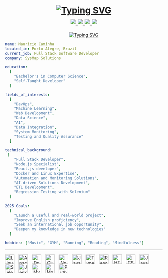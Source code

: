 <h1 align="center">
   <a href="https://git.io/typing-svg"><img src="https://readme-typing-svg.demolab.com?font=Fira+Code&size=40&pause=1000&width=435&height=100&lines=Hello%2C+There!+%F0%9F%91%8B;This+is+Maur%C3%ADcio...;Nice+to+meet+you" alt="Typing SVG" />
   </a>
  <div>
      <a href="https://instagram.com/mauriciocaminha" target="_blank"><img src="https://img.shields.io/badge/Instagram-E4405F?style=for-the-badge&logo=instagram&logoColor=white" /> </a>
      <a href="mailto:mauricio.caminha@hotmail.com" target="_blank"><img src="https://img.shields.io/badge/Gmail-D14836?style=for-the-badge&logo=gmail&logoColor=white" /> </a>
      <a href="https://www.linkedin.com/in/mauriciocaminha/" target="_blank"><img src="https://img.shields.io/badge/LinkedIn-0077B5?style=for-the-badge&logo=linkedin&logoColor=white" /> </a>
      <a href="https://open.spotify.com/user/maur%C3%ADcio98" target="_blank"><img src="https://img.shields.io/badge/Spotify-1ED760?&style=for-the-badge&logo=spotify&logoColor=white" /> </a>
  </div>
</h1>

<div>
  
<p align="center">  
  <a href="https://git.io/typing-svg">
    <img src="https://readme-typing-svg.demolab.com?font=Fira+Code&size=30&pause=1000&repeat=false&width=435&lines=A+Little+Bit+About+Me+%F0%9F%91%A8%F0%9F%8F%BB%E2%80%8D%F0%9F%92%BB" alt="Typing SVG" />
  </a>
</p>

```yaml
name: Maurício Caminha
located_in: Porto Alegre, Brazil
current_job: Full Stack Software Developer
company: SysMap Solutions

education:
  [
    "Bachelor's in Computer Science",
    "Self-Taught Developer"
  ]

fields_of_interests:
  [
    "DevOps",
    "Machine Learning",
    "Web Development",
    "Data Science",
    "AI",
    "Data Integration",
    "System Monitoring",
    "Testing and Quality Assurance"
  ]

technical_background:
 [
    "Full Stack Developer",
    "Node.js Specialist",
    "React.js developer",
    "Docker and Linux Expertise",
    "Automation and Monitoring Solutions",
    "AI-driven Solutions Development",
    "ETL Development",
    "Regression Testing with Selenium"
  ]
  
2025 Goals:
  [
    "Launch a useful and real-world project",
    "Improve English proficiency",
    "Seek an international job opportunity",
    "Deepen my knowledge in new technologies"
  ]

hobbies: ["Music", "GYM", "Running", "Reading", "Mindfulness"]
```
</div>

---  
  
<p align="center">
   <img 
       align="left" 
       alt="Linux"
       title="Linux" 
       width="30px" 
       style="padding-right: 10px;" 
       src="https://cdn.jsdelivr.net/gh/devicons/devicon@latest/icons/linux/linux-original.svg" 
   />
   <img 
       align="left" 
       alt="Apache2"
       title="Apache2" 
       width="30px" 
       style="padding-right: 10px;" 
       src="https://cdn.jsdelivr.net/gh/devicons/devicon@latest/icons/apache/apache-original.svg" 
   />
   <img 
       align="left" 
       alt="Docker"
       title="Docker" 
       width="30px" 
       style="padding-right: 10px;" 
       src="https://cdn.jsdelivr.net/gh/devicons/devicon@latest/icons/docker/docker-original.svg" 
   />
   <img 
       align="left" 
       alt="Git" 
       title="Git"
       width="30px" 
       style="padding-right: 10px;" 
       src="https://cdn.jsdelivr.net/gh/devicons/devicon@latest/icons/git/git-original.svg" 
   />
   <img 
       align="left" 
       alt="Node.Js" 
       title="Node.js"
       width="30px" 
       style="padding-right: 10px;" 
       src="https://cdn.jsdelivr.net/gh/devicons/devicon@latest/icons/nodejs/nodejs-original.svg" 
   />
   <img 
       align="left" 
       alt="JavaScript" 
       title="JavaScript"
       width="30px" 
       style="padding-right: 10px;" 
       src="https://cdn.jsdelivr.net/gh/devicons/devicon@latest/icons/javascript/javascript-original.svg" 
   />
   <img 
       align="left" 
       alt="TypeScript"
       title="TypeScript" 
       width="30px" 
       style="padding-right: 10px;" 
       src="https://cdn.jsdelivr.net/gh/devicons/devicon@latest/icons/typescript/typescript-original.svg" 
   />
   <img 
       align="left" 
       alt="React"
       title="React" 
       width="30px" 
       style="padding-right: 10px;" 
       src="https://cdn.jsdelivr.net/gh/devicons/devicon@latest/icons/react/react-original.svg" 
   />
   <img 
       align="left" 
       alt="HTML"
       title="HTML" 
       width="30px" 
       style="padding-right: 10px;" 
       src="https://cdn.jsdelivr.net/gh/devicons/devicon@latest/icons/html5/html5-original.svg" 
   />
   <img 
       align="left" 
       alt="CSS" 
       title="CSS"
       width="30px" 
       style="padding-right: 10px;" 
       src="https://cdn.jsdelivr.net/gh/devicons/devicon@latest/icons/css3/css3-original.svg" 
   />
   <img 
       align="left" 
       alt="Java" 
       title="Java"
       width="30px" 
       style="padding-right: 10px;" 
       src="https://cdn.jsdelivr.net/gh/devicons/devicon@latest/icons/java/java-original.svg" 
   />
   <img 
       align="left" 
       alt="Selenium" 
       title="Selenium"
       width="30px" 
       style="padding-right: 10px;" 
       src="https://cdn.jsdelivr.net/gh/devicons/devicon@latest/icons/selenium/selenium-original.svg" 
   />
   <img 
       align="left" 
       alt="Jenkins" 
       title="Jenkis"
       width="30px" 
       style="padding-right: 10px;" 
       src="https://cdn.jsdelivr.net/gh/devicons/devicon@latest/icons/jenkins/jenkins-original.svg" 
   />
   <img 
       align="left" 
       alt="Mysql" 
       title="Mysql"
       width="30px" 
       style="padding-right: 10px;" 
       src="https://cdn.jsdelivr.net/gh/devicons/devicon@latest/icons/mysql/mysql-original.svg" 
   />
   <img 
       align="left" 
       alt="MongoDB" 
       title="MongoDB"
       width="30px" 
       style="padding-right: 10px;" 
       src="https://cdn.jsdelivr.net/gh/devicons/devicon@latest/icons/mongodb/mongodb-original.svg" 
   />
   <img 
       align="left" 
       alt="Python" 
       title="Python"
       width="30px" 
       style="padding-right: 10px;" 
       src="https://cdn.jsdelivr.net/gh/devicons/devicon@latest/icons/oracle/oracle-original.svg" 
   />
</p>
   
